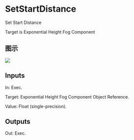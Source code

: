 # SetStartDistance

Set Start Distance

Target is Exponential Height Fog Component

## 图示

![]($-20221218-20340350.png)

## Inputs

In: Exec.

Target: Exponential Height Fog Component Object Reference.

Value: Float (single-precision).  

## Outputs

Out: Exec.

